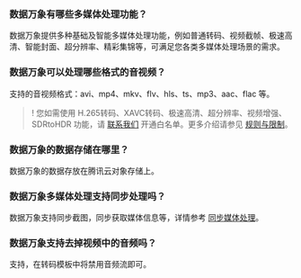 ### 数据万象有哪些多媒体处理功能？

数据万象提供多种基础及智能多媒体处理功能，例如普通转码、视频截帧、极速高清、智能封面、超分辨率、精彩集锦等，可满足您各类多媒体处理场景的需求。

### 数据万象可以处理哪些格式的音视频？
支持的音视频格式：avi、mp4、mkv、flv、hls、ts、mp3、aac、flac 等。
>! 您如需使用 H.265转码、XAVC转码、极速高清、超分辨率、视频增强、SDRtoHDR 功能，请 [联系我们](https://cloud.tencent.com/document/product/460/59612) 开通白名单。更多介绍请参见 [规则与限制](https://cloud.tencent.com/document/product/460/36620)。
>

### 数据万象的数据存储在哪里？
数据万象的数据存放在腾讯云对象存储上。

### 数据万象多媒体处理支持同步处理吗？
数据万象支持同步截图，同步获取媒体信息等，详情参考 [同步媒体处理](https://cloud.tencent.com/document/product/460/78043)。

### 数据万象支持去掉视频中的音频吗？
支持，在转码模板中将禁用音频流即可。



